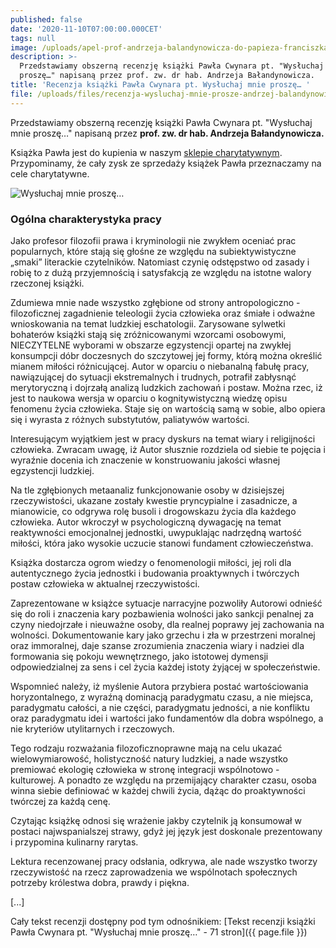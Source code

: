 ```yaml
---
published: false
date: '2020-11-10T07:00:00.000CET'
tags: null
image: /uploads/apel-prof-andrzeja-balandynowicza-do-papieza-franciszka.jpg
description: >-
  Przedstawiamy obszerną recenzję książki Pawła Cwynara pt. "Wysłuchaj mnie
  proszę…" napisaną przez prof. zw. dr hab. Andrzeja Bałandynowicza.
title: 'Recenzja książki Pawła Cwynara pt. Wysłuchaj mnie proszę… '
file: /uploads/files/recenzja-wysluchaj-mnie-prosze-andrzej-balandynowicz.pdf
---
```


Przedstawiamy obszerną recenzję książki Pawła Cwynara pt. "Wysłuchaj mnie proszę…" napisaną przez **prof. zw. dr hab. Andrzeja Bałandynowicza.**

Książka Pawła jest do kupienia w naszym [sklepie charytatywnym](https://www.noweteraz.pl/sklep-charytatywny/ksiazki-pawla-cwynara/).
Przypominamy, że cały zysk ze sprzedaży książek Pawła przeznaczamy na cele charytatywne.

![Wysłuchaj mnie proszę…](/uploads/books/pawel-cwynar-wysluchaj-mnie-prosze.jpg)

### Ogólna charakterystyka pracy

Jako profesor filozofii prawa i kryminologii nie zwykłem oceniać prac popularnych, które stają się głośne ze względu na subiektywistyczne „smaki” literackie czytelników. Natomiast czynię odstępstwo od zasady i robię to z dużą przyjemnością i satysfakcją ze względu na istotne walory rzeczonej książki.
  
Zdumiewa mnie nade wszystko zgłębione od strony antropologiczno -filozoficznej zagadnienie teleologii życia człowieka oraz śmiałe i odważne wnioskowania na temat ludzkiej eschatologii. Zarysowane sylwetki bohaterów książki stają się zróżnicowanymi wzorcami osobowymi, NIECZYTELNE wyborami w obszarze egzystencji opartej na zwykłej konsumpcji dóbr doczesnych do szczytowej jej formy, którą można określić mianem miłości różnicującej. Autor w oparciu o niebanalną fabułę pracy, nawiązującej do sytuacji ekstremalnych i trudnych, potrafił zabłysnąć merytoryczną i dojrzałą analizą ludzkich zachowań i postaw. Można rzec, iż jest to naukowa wersja w oparciu o kognitywistyczną wiedzę opisu fenomenu życia człowieka. Staje się on wartością samą w sobie, albo opiera się i wyrasta z różnych substytutów, paliatywów wartości. 

Interesującym wyjątkiem jest w pracy dyskurs na temat wiary i religijności człowieka. Zwracam uwagę, iż Autor słusznie rozdziela od siebie te pojęcia i wyraźnie docenia ich znaczenie w konstruowaniu jakości własnej egzystencji ludzkiej.

Na tle zgłębionych metaanaliz funkcjonowanie osoby w dzisiejszej rzeczywistości, ukazane zostały kwestie pryncypialne i zasadnicze, a mianowicie, co odgrywa rolę busoli i drogowskazu życia dla każdego człowieka. Autor wkroczył w psychologiczną dywagację na temat reaktywności emocjonalnej jednostki, uwypuklając nadrzędną wartość miłości, która jako wysokie uczucie stanowi fundament człowieczeństwa. 

Książka dostarcza ogrom wiedzy o fenomenologii miłości, jej roli dla autentycznego życia jednostki i budowania proaktywnych i twórczych postaw człowieka w aktualnej rzeczywistości. 

Zaprezentowane w książce sytuacje narracyjne pozwoliły Autorowi odnieść się do roli i znaczenia kary pozbawienia wolności jako sankcji penalnej za czyny niedojrzałe i nieuważne osoby, dla realnej poprawy jej zachowania na wolności. Dokumentowanie kary jako grzechu i zła w przestrzeni moralnej oraz immoralnej, daje szanse zrozumienia znaczenia wiary i nadziei dla formowania się pokoju wewnętrznego, jako istotowej dymensji odpowiedzialnej za sens i cel życia każdej istoty żyjącej w społeczeństwie. 

Wspomnieć należy, iż myślenie Autora przybiera postać wartościowania horyzontalnego, z wyraźną dominacją paradygmatu czasu, a nie miejsca, paradygmatu całości, a nie części, paradygmatu jedności, a nie konfliktu oraz paradygmatu idei i wartości jako fundamentów dla dobra wspólnego, a nie kryteriów utylitarnych i rzeczowych.

Tego rodzaju rozważania filozoficznoprawne mają na celu ukazać wielowymiarowość, holistyczność natury ludzkiej, a nade wszystko premiować ekologię człowieka w stronę integracji wspólnotowo - kulturowej. A ponadto ze względu na przemijający charakter czasu, osoba winna siebie definiować w każdej chwili życia, dążąc do proaktywności twórczej za każdą cenę.

Czytając książkę odnosi się wrażenie jakby czytelnik ją konsumował w postaci najwspanialszej strawy, gdyż jej język jest doskonale prezentowany i przypomina kulinarny rarytas. 
  
Lektura recenzowanej pracy odsłania, odkrywa, ale nade wszystko tworzy rzeczywistość na rzecz zaprowadzenia we wspólnotach społecznych potrzeby królestwa dobra, prawdy i piękna.

[...]

Cały tekst recenzji dostępny pod tym odnośnikiem: [Tekst recenzji książki Pawła Cwynara pt. "Wysłuchaj mnie proszę…" - 71 stron]({{ page.file }})
